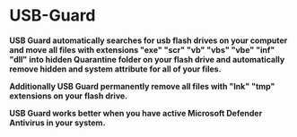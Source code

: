 # USB-Guard
**USB Guard automatically searches for usb flash drives on your computer and move all files with extensions "exe" "scr" "vb" "vbs" "vbe" "inf" "dll" into hidden Quarantine folder on your flash drive and automatically remove hidden and system attribute for all of your files.**

**Additionally USB Guard permanently remove all files with "lnk" "tmp" extensions on your flash drive.**

**USB Guard works better when you have active Microsoft Defender Antivirus in your system.**
